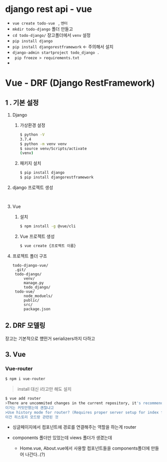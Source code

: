 # django rest api  -  vue

* `vue create todo-vue ` , `엔터`
* `mkdir todo-django`  폴더 만들고
* `cd todo-django/` 장고폴더에서 `venv` 설정 
* `pip install django`
* `pip install djangorestframework`   <- 주의해서 설치
* `django-admin startproject todo_django .`
* ` pip freeze > requirements.txt`
* 



# Vue - DRF (Django RestFramework)

## 1 . 기본 설정

1. Django

   1. 가상환경 설정

      ```bash
      $ python -V
      3.7.4
      $ python -m venv venv
      $ source venv/Scripts/activate
      (venv)
      ```
      
   2. 패키지 설치

      ```bash
      $ pip install django
      $ pip install djangorestframework
      ```
   
3. django 프로젝트 생성
   
   ```bash
      
   ```
   
      
   
2. Vue

   1. 설치

      ```bash
      $ npm install -g @vue/cli
      ```

   2. Vue 프로젝트 생성

      ```bash
      $ vue create {프로젝트 이름}
      ```

3. 프로젝트 폴더 구조

   ```
   todo-django-vue/
   	.git/
   	todo-django/
   		venv/
   		manage.py
   		todo_django/
   	todo-vue/
   		node_moduels/
   		public/
   		src/
   		package.json
   ```


## 2. DRF 모델링

장고는 기본적으로 헀떤거 serializers까지 다하고 



## 3. Vue

### Vue-router

```bash
$ npm i vue-router   
```

> install 대신 i라고만 해도 설치

```bash
$ vue add router
>There are uncommited changes in the current repository, it's recommended to commit or stash them first. Yes
이거는 커밋안했는데 괜찮냐고
>Use history mode for router? (Requires proper server setup for index fallback in production) Yes
이건 히스토리 모드랑 관련된 것
```

* 싱글페이지에서 컴포넌트에 경로를 연결해주는 역할을 하는게 router

* components 폴더만 있었는데 views 폴더가 생겼는데
  * Home.vue, About.vue에서 사용할 컴포넌트들을 components폴더에 만들어 나간다..(?)